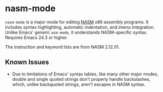 # nasm-mode

`nasm-mode` is a major mode for editing [NASM][nasm] x86 assembly
programs. It includes syntax highlighting, automatic indentation, and
imenu integration. Unlike Emacs' generic `asm-mode`, it understands
NASM-specific syntax. Requires Emacs 24.3 or higher.

The instruction and keyword lists are from NASM 2.12.01.

## Known Issues

* Due to limitations of Emacs' syntax tables, like many other major
  modes, double and single quoted strings don't properly handle
  backslashes, which, unlike backquoted strings, aren't escapes in
  NASM syntax.


[nasm]: http://www.nasm.us/
